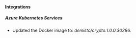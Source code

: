 #### Integrations
##### Azure Kubernetes Services
- Updated the Docker image to: *demisto/crypto:1.0.0.30286*.
